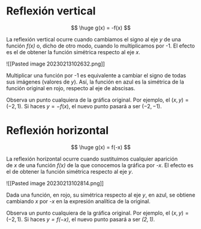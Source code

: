 # Reflexión vertical

$$
\huge g(x) = -f(x)
$$

La reflexión vertical ocurre cuando cambiamos el signo al eje _y_ de una función _f(x)_ o, dicho de otro modo, cuando lo multiplicamos por -1. El efecto es el de obtener la función simétrica respecto al eje _x_.

![[Pasted image 20230213102632.png]]

Multiplicar una función por -1 es equivalente a cambiar el signo de todas sus imágenes (valores de _y_). Así, la función en azul es la simétrica de la función original en rojo, respecto al eje de abscisas.

Observa un punto cualquiera de la gráfica original. Por ejemplo, el $(x,y)=(-2,1)$. Si haces $y=-f(x)$, el nuevo punto pasará a ser $(-2,-1)$.

# Reflexión horizontal

$$
\huge g(x) = f(-x)
$$

La reflexión horizontal ocurre cuando sustituimos cualquier aparición de _x_ de una función _f(x)_ de la que conocemos la gráfica por _-x_. El efecto es el de obtener la función simétrica respecto al eje _y_.

![[Pasted image 20230213102814.png]]

Dada una función, en rojo, su simétrica respecto al eje _y_, en azul, se obtiene cambiando _x_ por _-x_ en la expresión analítica de la original.

Observa un punto cualquiera de la gráfica original. Por ejemplo, el $(x,y)=(-2,1)$. Si haces _$y=f(-x)$_, el nuevo punto pasará a ser _$(2,1)$_.